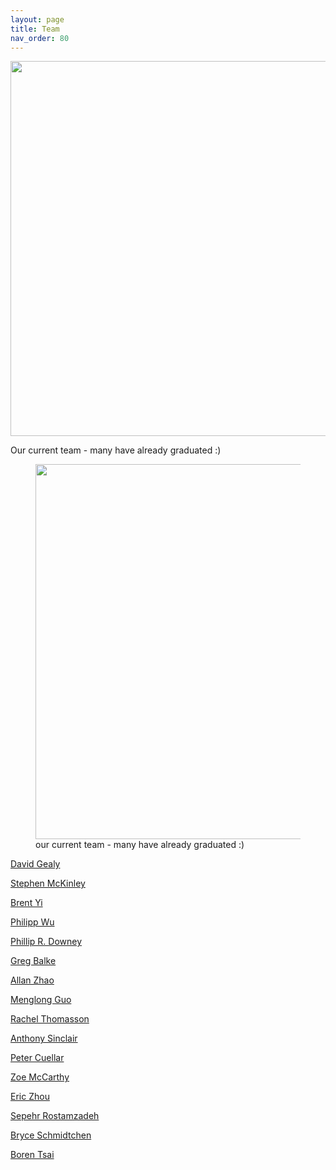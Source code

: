 ```yaml
---
layout: page
title: Team
nav_order: 80
---
```



<img src="https://imgur.com/lrHilM9.jpg" width="600">

Our current team - many have already graduated :)

<figure>
 <img src="https://imgur.com/lrHilM9.jpg" width="600"/>
 <figcaption>
 our current team - many have already graduated :)
 </figcaption>
</figure>


[David Gealy](https://www.linkedin.com/in/david-gealy-726741b7/)

[Stephen McKinley](https://www.linkedin.com/in/mckrobotics/)

[Brent Yi](https://www.linkedin.com/in/brentyi/)

[Philipp Wu](https://www.linkedin.com/in/wuphilipp/)

[Phillip R. Downey](https://www.linkedin.com/in/phillip-downey-221880b1/)

[Greg Balke](https://www.linkedin.com/in/~balke/)

[Allan Zhao](https://www.csail.mit.edu/person/allan-zhao-0)

[Menglong Guo](https://www.linkedin.com/in/menglong-guo-268aab175/)

[Rachel Thomasson](https://www.linkedin.com/in/rachelthomasson/)

[Anthony Sinclair](https://www.linkedin.com/in/absinclair/)

[Peter Cuellar](https://www.linkedin.com/in/pcuellar-ucb/)

[Zoe McCarthy](https://scholar.google.com/citations?user=lsbreWwAAAAJ&hl=en)

[Eric Zhou](https://www.linkedin.com/in/zehric/)

[Sepehr Rostamzadeh](https://www.linkedin.com/in/sepehr-rostamzadeh/)

[Bryce Schmidtchen](https://www.linkedin.com/in/bryceschmidtchen/)

[Boren Tsai](https://www.linkedin.com/in/boren-tsai-377600152/)


